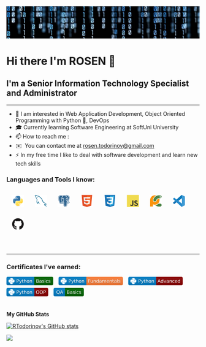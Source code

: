 <!-- <img src="follow_back.gif" alt="Follow Back"> -->
<img src="background.jpg" alt="Analyst">

#  Hi there I'm ROSEN 👋

## I'm a Senior Information Technology Specialist and Administrator
----------------------------------------------------------

* 👀 I am interested in Web Application Development, Object Oriented Programming with Python 🐍, DevOps
* 🎓 Currently learning Software Engineering at SoftUni University
* 📫 How to reach me :
* ✉️  You can contact me at [rosen.todorinov@gmail.com](mailto:rosen.todorinov@gmail.com)
* ⚡ In my free time I like to deal with software development and learn new tech skills

### Languages and Tools I know:
<div style="display: flex; flex-wrap: wrap">
  <img align="left" alt="python" height="32px" src="./icons/python_original_ico.svg" style="padding:1em;" />
  <img align="left" alt="mysql" height="32px" src="./icons/mysql_original_ico.svg" style="padding:1em;" />
  <img align="left" alt="postgresql" height="32px" src="./icons/postgresql_plain_ico.svg" style="padding:1em;" />
  <img align="left" alt="html5" height="32px" src="./icons/html5_original_ico.svg" style="padding:1em;" />
  <img align="left" alt="css3" height="32px" src="./icons/css3_original_ico.svg" style="padding:1em;" />
  <img align="left" alt="javascript" height="32px" src="./icons/javascript_original_ico.svg" style="padding:1em;" />
  <img align="left" alt="pycharm" height="32px" src="./icons/pycharm_original_ico.svg" style="padding:1em;" />
  <img align="left" alt="vscode" height="32px" src="./icons/vscode_original_ico.svg" style="padding:1em;" />
  <img align="left" alt="github" height="32px" src="./icons/github_original_ico.svg" style="padding:1em; " />
</div>
<br />
<br />
<hr />

### Certificates I've earned:
<div style="display: flex; flex-wrap: wrap">
  <!-- https://img.shields.io/badge/Python-OOP-darkred?logo=Python&labelColor=blue&logoColor=white&style=flat -->
<a href="./certificates/python_basics_cert.jpeg"><img align="left" alt="basics" height="22px" src="./badges/python_basics_badge.svg" style="padding-right:1em; padding-bottom:0.5em;"/></a>
<a href="./certificates/python_fundamentals_cert.jpeg"><img align="left" alt="fundamentals" height="22px" src="./badges/python_fundamentals_badge.svg" style="padding-right:1em;
padding-bottom:0.5em;"/></a>
<a href="./certificates/python_advanced_cert.jpeg"><img align="left" alt="advanced" height="22px" src="./badges/python_advanced_badge.svg" style="padding-right:1em; padding-bottom:0.5em;"/></a>
<a href="./certificates/python_oop_cert.jpeg"><img align="left" alt="oop" height="22px" src="./badges/python_oop_badge.svg" style="padding-right:1em; padding-bottom:0.5em;"/></a>
<a href="./certificates/qa_basics_cert.jpeg"><img align="left" alt="oop" height="22px" src="./badges/qa_basics_badge.svg" style="padding-right:1em; padding-bottom:0.5em;"/></a>
  
  
</div>
<br />

<b>My GitHub Stats</b>

<a href="http://www.github.com/RTodorinov"><img src="https://github-readme-stats.vercel.app/api?username=RTodorinov&show_icons=true&hide=&count_private=true&title_color=0891b2&text_color=ffffff&icon_color=0891b2&bg_color=1c1917&hide_border=true&show_icons=true" alt="RTodorinov's GitHub stats" /></a>

<a href="http://www.github.com/RTodorinov"><img src="https://github-readme-streak-stats.herokuapp.com/?user=RTodorinov&stroke=ffffff&background=1c1917&ring=0891b2&fire=0891b2&currStreakNum=ffffff&currStreakLabel=0891b2&sideNums=ffffff&sideLabels=ffffff&dates=ffffff&hide_border=true" /></a>


